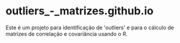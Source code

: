 # outliers_-_matrizes.github.io
Este é um projeto para identificação de 'outliers' e para o cálculo de matrizes de correlação e covariância usando o R. 
